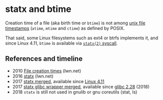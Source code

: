 # statx and btime

Creation time of a file (aka birth time or `btime`) is not among [unix file
timestamps](http://pubs.opengroup.org/onlinepubs/9699919799/basedefs/sys_stat.h.html)
(`atime`, `mtime` and `ctime`) as defined by POSIX.

That said, some Linux filesystems such as ext4 or btrfs implements it, and
since Linux 4.11, `btime` is available via [`statx(2)`
syscall](http://man7.org/linux/man-pages/man2/statx.2.html).

## References and timeline

* 2010 [File creation times](https://lwn.net/Articles/397442) (lwn.net)
* 2016 [statx](https://lwn.net/Articles/685791) (lwn.net)
* 2017 [statx merged](https://lwn.net/Articles/718222/), available since [Linux
  4.11](https://kernelnewbies.org/Linux_4.11#statx.282.29.2C_a_modern_stat.282.29_alternative)
* 2017 [statx glibc wrapper
  merged](https://sourceware.org/bugzilla/show_bug.cgi?id=21297), available
  since [glibc
  2.28](https://www.sourceware.org/ml/libc-alpha/2018-08/msg00003.html) (2018)
* 2018 `statx` is still not used in gnulib or gnu coreutils (stat, ls)
